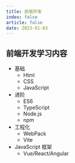 ```yaml
---
title: 前端开发
index: false
article: false
date: 2023-01-03
---
```


## 前端开发学习内容

- 基础
  - Html
  - CSS
  - JavaScript
- 进阶
  - ES6
  - TypeScript
  - Node.js
  - npm
- 工程化
  - WebPack
  - Vite
- JavaScript 框架
  - Vue/React/Angular
  


